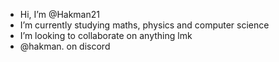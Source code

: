 - Hi, I’m @Hakman21
- I’m currently studying maths, physics and computer science
- I’m looking to collaborate on anything lmk
- @hakman. on discord
